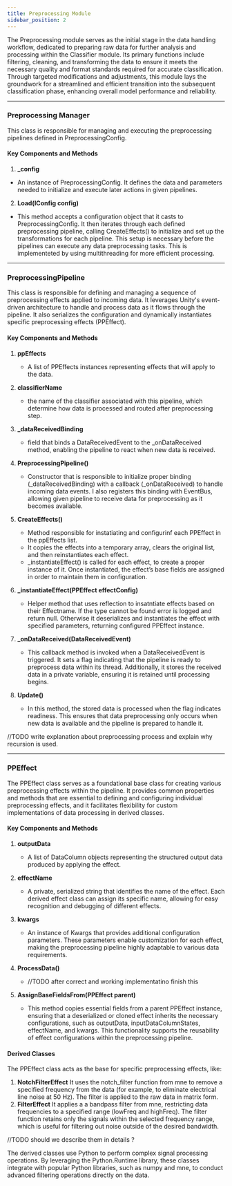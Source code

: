 ```yaml
---
title: Preprocessing Module
sidebar_position: 2
---
```


The Preprocessing module serves as the initial stage in the data handling workflow, dedicated to preparing raw data for further analysis and processing within the Classifier module. Its primary functions include filtering, cleaning, and transforming the data to ensure it meets the necessary quality and format standards required for accurate classification. Through targeted modifications and adjustments, this module lays the groundwork for a streamlined and efficient transition into the subsequent classification phase, enhancing overall model performance and reliability.

---

### Preprocessing Manager
This class is responsible for managing and executing the preprocessing pipelines defined in PreprocessingConfig.

#### Key Components and Methods

1. **_config**
  - An instance of PreprocessingConfig. It defines the data and parameters needed to initialize and execute later actions in given pipelines.

2. **Load(IConfig config)**
  - This method accepts a configuration object that it casts to PreprocessingConfig. It then iterates through each defined preprocessing pipeline, calling CreateEffects() to initialize and set up the transformations for each pipeline. This setup is necessary before the pipelines can execute any data preprocessing tasks. This is implementeted by using multithreading for more efficient processing.

---

### PreprocessingPipeline
This class is responsible for defining and managing a sequence of preprocessing effects applied to incoming data. It leverages Unity's event-driven architecture to handle and process data as it flows through the pipeline. It also serializes the configuration and dynamically instantiates specific preprocessing effects (PPEffect).

#### Key Components and Methods

1. **ppEffects**
   - A list of PPEffects instances representing effects that will apply to the data.

2. **classifierName**
   - the name of the classifier associated with this pipeline, which determine how data is processed and routed after preprocessing step.

3. **_dataReceivedBinding**
   - field that binds a DataReceivedEvent to the _onDataReceived method, enabling the pipeline to react when new data is received.

4. **PreprocessingPipeline()**
   - Constructor that is responsible to initialize proper binding (_dataReceivedBinding) with a callback (_onDataReceived) to handle incoming data events. I also registers this binding with EventBus<DataReceivedEvent>, allowing given pipeline to receive data for preprocessing as it becomes available.

5. **CreateEffects()**
   - Method responsible for instatiating and configurinf each PPEffect in the ppEffects list.
   - It copies the effects into a temporary array, clears the original list, and then reinstantiates each effect.
   - _instantiateEffect() is called for each effect, to create a proper instance of it. Once instantiated, the effect’s base fields are assigned in order to maintain them in configuration.

6. **_instantiateEffect(PPEffect effectConfig)**
   - Helper method that uses reflection to insatntiate effects based on their Effectname. If the type cannot be found error is logged and return null. Otherwise it deserializes and instantiates the effect with specified parameters, returning configured PPEffect instance.
  
7. **_onDataReceived(DataReceivedEvent)**
   - This callback method is invoked when a DataReceivedEvent is triggered. It sets a flag indicating that the pipeline is ready to preprocess data within its thread. Additionally, it stores the received data in a private variable, ensuring it is retained until processing begins.

8. **Update()**
   - In this method, the stored data is processed when the flag indicates readiness. This ensures that data preprocessing only occurs when new data is available and the pipeline is prepared to handle it.

//TODO write explanation about preprocessing process and explain why recursion is used.

---

### PPEffect

The PPEffect class serves as a foundational base class for creating various preprocessing effects within the pipeline. It provides common properties and methods that are essential to defining and configuring individual preprocessing effects, and it facilitates flexibility for custom implementations of data processing in derived classes.

#### Key Components and Methods

1. **outputData**
   - A list of DataColumn objects representing the structured output data produced by applying the effect.

2. **effectName**
   - A private, serialized string that identifies the name of the effect. Each derived effect class can assign its specific name, allowing for easy recognition and debugging of different effects.

3. **kwargs**
   - An instance of Kwargs that provides additional configuration parameters. These parameters enable customization for each effect, making the preprocessing pipeline highly adaptable to various data requirements.

4. **ProcessData()**
   - //TODO after correct and working implementatino finish this

5. **AssignBaseFieldsFrom(PPEffect parent)**
   - This method copies essential fields from a parent PPEffect instance, ensuring that a deserialized or cloned effect inherits the necessary configurations, such as outputData, inputDataColumnStates, effectName, and kwargs. This functionality supports the reusability of effect configurations within the preprocessing pipeline.


#### Derived Classes

The PPEffect class acts as the base for specific preprocessing effects, like:

1. **NotchFilterEffect**
It uses the notch_filter function from mne to remove a specified frequency from the data (for example, to eliminate electrical line noise at 50 Hz). The filter is applied to the raw data in matrix form.
3. **FilterEffect**
It applies a a bandpass filter from mne, restricting data frequencies to a specified range (lowFreq and highFreq). The filter function retains only the signals within the selected frequency range, which is useful for filtering out noise outside of the desired bandwidth.

//TODO should we describe them in details ?

The derived classes use Python to perform complex signal processing operations. By leveraging the Python.Runtime library, these classes integrate with popular Python libraries, such as numpy and mne, to conduct advanced filtering operations directly on the data.

